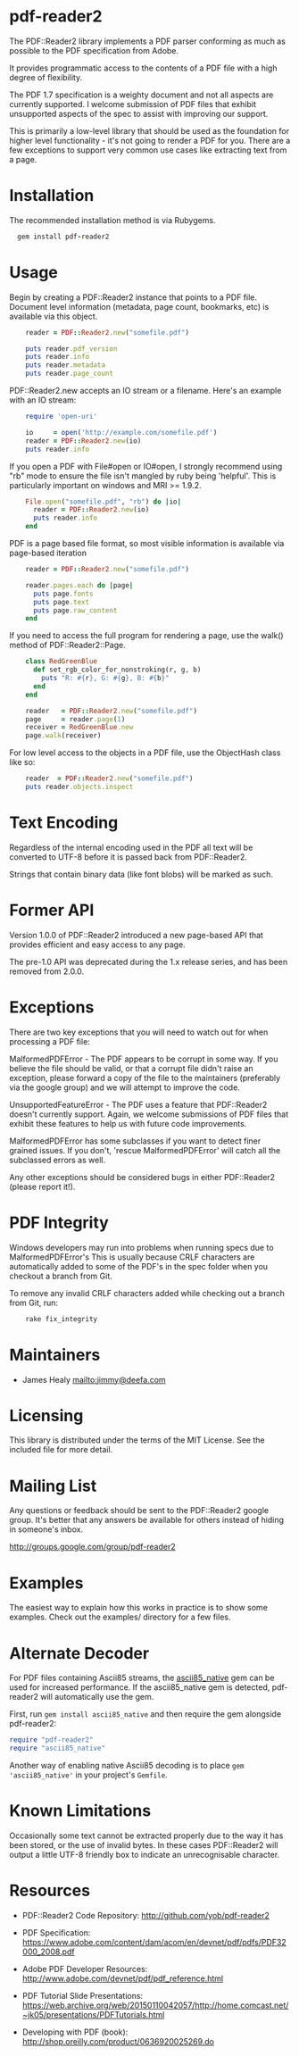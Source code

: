 # pdf-reader2

The PDF::Reader2 library implements a PDF parser conforming as much as possible
to the PDF specification from Adobe.

It provides programmatic access to the contents of a PDF file with a high
degree of flexibility.

The PDF 1.7 specification is a weighty document and not all aspects are
currently supported. I welcome submission of PDF files that exhibit
unsupported aspects of the spec to assist with improving our support.

This is primarily a low-level library that should be used as the foundation for
higher level functionality - it's not going to render a PDF for you. There are
a few exceptions to support very common use cases like extracting text from a
page.

# Installation

The recommended installation method is via Rubygems.

```ruby
  gem install pdf-reader2
```

# Usage

Begin by creating a PDF::Reader2 instance that points to a PDF file. Document
level information (metadata, page count, bookmarks, etc) is available via
this object.

```ruby
    reader = PDF::Reader2.new("somefile.pdf")

    puts reader.pdf_version
    puts reader.info
    puts reader.metadata
    puts reader.page_count
 ```

PDF::Reader2.new accepts an IO stream or a filename. Here's an example with
an IO stream:

```ruby
    require 'open-uri'

    io     = open('http://example.com/somefile.pdf')
    reader = PDF::Reader2.new(io)
    puts reader.info
 ```

If you open a PDF with File#open or IO#open, I strongly recommend using "rb"
mode to ensure the file isn't mangled by ruby being 'helpful'. This is
particularly important on windows and MRI >= 1.9.2.

```ruby
    File.open("somefile.pdf", "rb") do |io|
      reader = PDF::Reader2.new(io)
      puts reader.info
    end
 ```

PDF is a page based file format, so most visible information is available via
page-based iteration

```ruby
    reader = PDF::Reader2.new("somefile.pdf")

    reader.pages.each do |page|
      puts page.fonts
      puts page.text
      puts page.raw_content
    end
```

If you need to access the full program for rendering a page, use the walk() method
of PDF::Reader2::Page.

```ruby
    class RedGreenBlue
      def set_rgb_color_for_nonstroking(r, g, b)
        puts "R: #{r}, G: #{g}, B: #{b}"
      end
    end

    reader   = PDF::Reader2.new("somefile.pdf")
    page     = reader.page(1)
    receiver = RedGreenBlue.new
    page.walk(receiver)
```

For low level access to the objects in a PDF file, use the ObjectHash class like
so:

```ruby
    reader  = PDF::Reader2.new("somefile.pdf")
    puts reader.objects.inspect
```

# Text Encoding

Regardless of the internal encoding used in the PDF all text will be converted
to UTF-8 before it is passed back from PDF::Reader2.

Strings that contain binary data (like font blobs) will be marked as such.

# Former API

Version 1.0.0 of PDF::Reader2 introduced a new page-based API that provides
efficient and easy access to any page.

The pre-1.0 API was deprecated during the 1.x release series, and has been
removed from 2.0.0.

# Exceptions

There are two key exceptions that you will need to watch out for when processing a
PDF file:

MalformedPDFError - The PDF appears to be corrupt in some way. If you believe the
file should be valid, or that a corrupt file didn't raise an exception, please
forward a copy of the file to the maintainers (preferably via the google group)
and we will attempt to improve the code.

UnsupportedFeatureError - The PDF uses a feature that PDF::Reader2 doesn't currently
support. Again, we welcome submissions of PDF files that exhibit these features to help
us with future code improvements.

MalformedPDFError has some subclasses if you want to detect finer grained issues. If you
don't, 'rescue MalformedPDFError' will catch all the subclassed errors as well.

Any other exceptions should be considered bugs in either PDF::Reader2 (please
report it!).

# PDF Integrity

Windows developers may run into problems when running specs due to MalformedPDFError's
This is usually because CRLF characters are automatically added to some of the PDF's in
the spec folder when you checkout a branch from Git.

To remove any invalid CRLF characters added while checking out a branch from Git, run:

```ruby
    rake fix_integrity
```

# Maintainers

* James Healy <mailto:jimmy@deefa.com>

# Licensing

This library is distributed under the terms of the MIT License. See the included file for
more detail.

# Mailing List

Any questions or feedback should be sent to the PDF::Reader2 google group. It's
better that any answers be available for others instead of hiding in someone's
inbox.

http://groups.google.com/group/pdf-reader2

# Examples

The easiest way to explain how this works in practice is to show some examples.
Check out the examples/ directory for a few files.

# Alternate Decoder

For PDF files containing Ascii85 streams, the [ascii85_native](https://github.com/AnomalousBit/ascii85_native) gem can be used for increased performance. If the ascii85_native gem is detected, pdf-reader2 will automatically use the gem.

First, run `gem install ascii85_native` and then require the gem alongside pdf-reader2:

```ruby
require "pdf-reader2"
require "ascii85_native"
```

Another way of enabling native Ascii85 decoding is to place `gem 'ascii85_native'` in your project's `Gemfile`.

# Known Limitations

Occasionally some text cannot be extracted properly due to the way it has been
stored, or the use of invalid bytes. In these cases PDF::Reader2 will output a
little UTF-8 friendly box to indicate an unrecognisable character.

# Resources

* PDF::Reader2 Code Repository: http://github.com/yob/pdf-reader2

* PDF Specification: https://www.adobe.com/content/dam/acom/en/devnet/pdf/pdfs/PDF32000_2008.pdf

* Adobe PDF Developer Resources: http://www.adobe.com/devnet/pdf/pdf_reference.html

* PDF Tutorial Slide Presentations: https://web.archive.org/web/20150110042057/http://home.comcast.net/~jk05/presentations/PDFTutorials.html

* Developing with PDF (book): http://shop.oreilly.com/product/0636920025269.do
